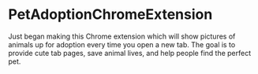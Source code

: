 # PetAdoptionChromeExtension
Just began making this Chrome extension which will show pictures of animals up for adoption every time you open a new tab. The goal is to provide cute tab pages, save animal lives, and help people find the perfect pet.
